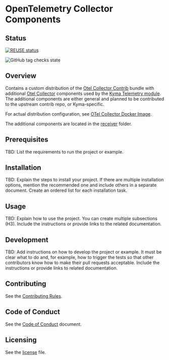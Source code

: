 
# OpenTelemetry Collector Components

## Status

[![REUSE status](https://api.reuse.software/badge/github.com/kyma-project/opentelemetry-collector-components)](https://api.reuse.software/info/github.com/kyma-project/opentelemetry-collector-components)

![GitHub tag checks state](https://img.shields.io/github/checks-status/kyma-project/opentelemetry-collector-components/main?label=opentelemetry-collector-components&link=https%3A%2F%2Fgithub.com%2Fkyma-project%2Fopentelemetry-collector-components%2Fcommits%2Fmain)

## Overview

Contains a custom distribution of the [Otel Collector Contrib](https://github.com/open-telemetry/opentelemetry-collector-contrib) bundle with additional [Otel Collector](https://github.com/open-telemetry/opentelemetry-collector) components used by the [Kyma Telemetry module](https://github.com/kyma-project/telemetry-manager/tree/main). The additional components are either general and planned to be contributed to the upstream contrib repo, or Kyma-specific.

For actual distribution configuration, see [OTel Collector Docker Image](./otel-collector/).

The additional components are located in the [receiver](./receiver/) folder.

## Prerequisites

TBD: List the requirements to run the project or example.

## Installation

TBD: Explain the steps to install your project. If there are multiple installation options, mention the recommended one and include others in a separate document. Create an ordered list for each installation task.

## Usage

TBD: Explain how to use the project. You can create multiple subsections (H3). Include the instructions or provide links to the related documentation.

## Development

TBD: Add instructions on how to develop the project or example. It must be clear what to do and, for example, how to trigger the tests so that other contributors know how to make their pull requests acceptable. Include the instructions or provide links to related documentation.

## Contributing

See the [Contributing Rules](CONTRIBUTING.md).

## Code of Conduct

See the [Code of Conduct](CODE_OF_CONDUCT.md) document.

## Licensing

See the [license](./LICENSE) file.
